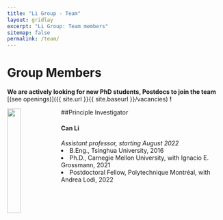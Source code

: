 ```yaml
---
title: "Li Group - Team"
layout: gridlay
excerpt: "Li Group: Team members"
sitemap: false
permalink: /team/
---
```


# Group Members

 **We are actively looking for new PhD students, Postdocs to join the team** [(see openings)]({{ site.url }}{{ site.baseurl }}/vacancies) **!**

##Principle Investigator
<img src="{{ site.url }}{{ site.baseurl }}/images/teampic/Can_Li.jpg" class="img-responsive" width="25%" style="float: left" />
  <h4>Can Li</h4>
   <i> Assistant professor, starting August 2022</i>
 <li>B.Eng., Tsinghua University, 2016</li>
 <li>Ph.D., Carnegie Mellon University, with Ignacio E. Grossmann, 2021</li>
 <li>Postdoctoral Fellow, Polytechnique Montréal, with Andrea Lodi, 2022</li>
 <a href="/images/CV/Can_Li_CV_academia.pdf" target="_blank" class="icon"><i class="ai ai-cv-square ai-2x"></i></a>

<br /><br /><br /><br /><br /><br /><br /><br /><br /><br /><br />

